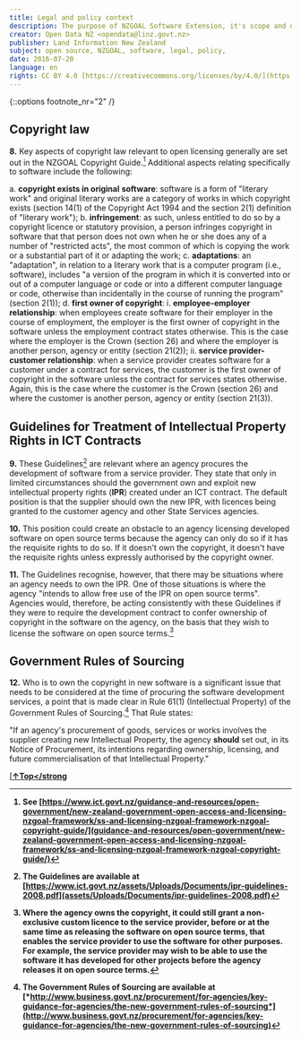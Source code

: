 ```yaml
---
title: Legal and policy context
description: The purpose of NZGOAL Software Extension, it's scope and definitions of free and open source software.
creator: Open Data NZ <opendata@linz.govt.nz>
publisher: Land Information New Zealand
subject: open source, NZGOAL, software, legal, policy,
date: 2016-07-20
language: en
rights: CC BY 4.0 [https://creativecommons.org/licenses/by/4.0/](https://creativecommons.org/licenses/by/4.0/)
---
```

{::options footnote_nr="2" /}

## Copyright law

**8.** Key aspects of copyright law relevant to open licensing generally
are set out in the NZGOAL Copyright Guide.[^2] Additional aspects relating specifically to software
include the following:

[^2]:See [https://www.ict.govt.nz/guidance-and-resources/open-government/new-zealand-government-open-access-and-licensing-nzgoal-framework/ss-and-licensing-nzgoal-framework-nzgoal-copyright-guide/](guidance-and-resources/open-government/new-zealand-government-open-access-and-licensing-nzgoal-framework/ss-and-licensing-nzgoal-framework-nzgoal-copyright-guide/)

a.  **copyright exists in original** **software**: software is a form of
    "literary work" and original literary works are a category of works
    in which copyright exists (section 14(1) of the Copyright Act 1994
    and the section 2(1) definition of "literary work");
b.  **infringement**: as such, unless entitled to do so by a copyright
    licence or statutory provision, a person infringes copyright in
    software that that person does not own when he or she does any of a
    number of "restricted acts", the most common of which is copying the
    work or a substantial part of it or adapting the work;
c.  **adaptations**: an "adaptation", in relation to a literary work
    that is a computer program (i.e., software), includes "a version of
    the program in which it is converted into or out of a computer
    language or code or into a different computer language or code,
    otherwise than incidentally in the course of running the program"
    (section 2(1));
d.  **first owner of copyright**:
    i.  **employee-employer relationship**: when employees create
        software for their employer in the course of employment, the
        employer is the first owner of copyright in the software unless
        the employment contract states otherwise. This is the case where
        the employer is the Crown (section 26) and where the employer is
        another person, agency or entity (section 21(2));
    ii. **service provider-customer relationship**: when a service
        provider creates software for a customer under a contract for
        services, the customer is the first owner of copyright in the
        software unless the contract for services states otherwise.
        Again, this is the case where the customer is the Crown
        (section 26) and where the customer is another person, agency or
        entity (section 21(3)).

## Guidelines for Treatment of Intellectual Property Rights in ICT Contracts

**9.** These Guidelines[^3] are relevant
where an agency procures the development of software from a service
provider. They state that only in limited circumstances should the
government own and exploit new intellectual property rights (**IPR**)
created under an ICT contract. The default position is that the supplier
should own the new IPR, with licences being granted to the customer
agency and other State Services agencies.

[^3]:The Guidelines are available at
[https://www.ict.govt.nz/assets/Uploads/Documents/ipr-guidelines-2008.pdf](assets/Uploads/Documents/ipr-guidelines-2008.pdf)

**10.** This position could create an obstacle to an agency licensing
developed software on open source terms because the agency can only do
so if it has the requisite rights to do so. If it doesn't own the
copyright, it doesn't have the requisite rights unless expressly
authorised by the copyright owner.

**11.** The Guidelines recognise, however, that there may be situations
where an agency needs to own the IPR. One of those situations is where
the agency "intends to allow free use of the IPR on open source terms".
Agencies would, therefore, be acting consistently with these Guidelines
if they were to require the development contract to confer ownership of
copyright in the software on the agency, on the basis that they wish to
license the software on open source terms.[^4]

[^4]: Where the agency owns the copyright, it could still grant a
non-exclusive custom licence to the service provider, before or at
the same time as releasing the software on open source terms, that
enables the service provider to use the software for other purposes.
For example, the service provider may wish to be able to use the
software it has developed for other projects before the agency
releases it on open source terms.

## Government Rules of Sourcing

**12.** Who is to own the copyright in new software is a significant
issue that needs to be considered at the time of procuring the software
development services, a point that is made clear in Rule 61(1)
(Intellectual Property) of the Government Rules of
Sourcing.[^5] That Rule states:

"If an agency's procurement of goods, services or works involves the
supplier creating new Intellectual Property, the agency **should** set
out, in its Notice of Procurement, its intentions regarding ownership,
licensing, and future commercialisation of that Intellectual Property."

[^5]: The Government Rules of Sourcing are available at
[*http://www.business.govt.nz/procurement/for-agencies/key-guidance-for-agencies/the-new-government-rules-of-sourcing*](http://www.business.govt.nz/procurement/for-agencies/key-guidance-for-agencies/the-new-government-rules-of-sourcing)

[<a style="text-align right;" href="#top"><strong>&uarr;Top</strong</a>
